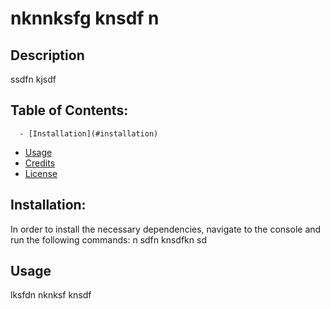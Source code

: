 # nknnksfg knsdf n

  ## Description
   ssdfn kjsdf 

  ## Table of Contents:
  
      - [Installation](#installation)
      
  - [Usage](#usage)
  - [Credits](#credits)
  - [License](#license)

  ## Installation:
  In order to install the necessary dependencies, navigate to the console
  and run the following commands: 
  n sdfn knsdfkn sd 

  ## Usage
   lksfdn nknksf knsdf 
  